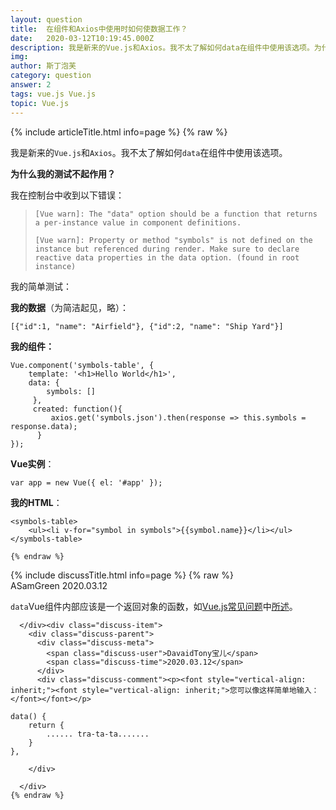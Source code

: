 ```yaml
---
layout: question
title:  在组件和Axios中使用时如何使数据工作？
date:   2020-03-12T10:19:45.000Z
description: 我是新来的Vue.js和Axios。我不太了解如何data在组件中使用该选项。为什么我的测试不起作用？ 我在控制台中收到以下错误：\[Vue ...
img: 
author: 斯丁泡芙
category: question
answer: 2
tags: vue.js Vue.js
topic: Vue.js
---
```

<div class="article-root">
  <div class="article">
    {% include articleTitle.html info=page %}
    {% raw %}
    <div class="article-content"><p><font style="vertical-align: inherit;"><font style="vertical-align: inherit;">我是新来的</font></font><code>Vue.js</code><font style="vertical-align: inherit;"><font style="vertical-align: inherit;">和</font></font><code>Axios</code><font style="vertical-align: inherit;"><font style="vertical-align: inherit;">。</font><font style="vertical-align: inherit;">我不太了解如何</font></font><code>data</code><font style="vertical-align: inherit;"><font style="vertical-align: inherit;">在组件中使用</font><font style="vertical-align: inherit;">该</font><font style="vertical-align: inherit;">选项。</font></font></p>

<p><strong><font style="vertical-align: inherit;"><font style="vertical-align: inherit;">为什么我的测试不起作用？</font></font></strong> </p>

<p><font style="vertical-align: inherit;"><font style="vertical-align: inherit;">我在控制台中收到以下错误：</font></font></p>

<blockquote>
<pre><code>[Vue warn]: The "data" option should be a function that returns a per-instance value in component definitions.<font></font>
<font></font>
[Vue warn]: Property or method "symbols" is not defined on the instance but referenced during render. Make sure to declare reactive data properties in the data option. (found in root instance)<font></font>
</code></pre>
</blockquote>

<p><font style="vertical-align: inherit;"><font style="vertical-align: inherit;">我的简单测试：</font></font></p>

<p><strong><font style="vertical-align: inherit;"><font style="vertical-align: inherit;">我的数据</font></font></strong><font style="vertical-align: inherit;"><font style="vertical-align: inherit;">（为简洁起见，略）：</font></font></p>

<pre class="lang-js prettyprint-override"><code>[{"id":1, "name": "Airfield"}, {"id":2, "name": "Ship Yard"}]
</code></pre>

<p><strong><font style="vertical-align: inherit;"><font style="vertical-align: inherit;">我的组件：</font></font></strong></p>

<pre class="lang-js prettyprint-override"><code>Vue.component('symbols-table', {<font></font>
    template: '&lt;h1&gt;Hello World&lt;/h1&gt;',<font></font>
    data: {<font></font>
        symbols: []<font></font>
     },<font></font>
     created: function(){<font></font>
         axios.get('symbols.json').then(response =&gt; this.symbols = response.data);<font></font>
      }<font></font>
});<font></font>
</code></pre>

<p><strong><font style="vertical-align: inherit;"><font style="vertical-align: inherit;">Vue实例</font></font></strong><font style="vertical-align: inherit;"><font style="vertical-align: inherit;">：</font></font></p>

<pre class="lang-js prettyprint-override"><code>var app = new Vue({ el: '#app' });
</code></pre>

<p><strong><font style="vertical-align: inherit;"><font style="vertical-align: inherit;">我的HTML</font></font></strong><font style="vertical-align: inherit;"><font style="vertical-align: inherit;">：</font></font></p>

<pre class="lang-html prettyprint-override"><code>&lt;symbols-table&gt;<font></font>
    &lt;ul&gt;&lt;li v-for="symbol in symbols"&gt;{{symbol.name}}&lt;/li&gt;&lt;/ul&gt;<font></font>
&lt;/symbols-table&gt;<font></font>
</code></pre></div>
    {% endraw %}
  </div>

  <div class="discuss-wrapper">
    {% include discussTitle.html info=page %}
    {% raw %}
    <div class="discuss-item">
        <div class="discuss-parent">
          <div class="discuss-meta">
            <span class="discuss-user">ASamGreen</span>
            <span class="discuss-time">2020.03.12</span>
          </div>
          <div class="discuss-comment"><p><code>data</code><font style="vertical-align: inherit;"><font style="vertical-align: inherit;">Vue组件内部应该是一个返回对象的函数，如</font></font><a href="https://vuejs.org/2016/02/06/common-gotchas/#Why-does-data-need-to-be-a-function" rel="nofollow noreferrer"><font style="vertical-align: inherit;"><font style="vertical-align: inherit;">Vue.js常见问题</font></font></a><font style="vertical-align: inherit;"><font style="vertical-align: inherit;">中</font><a href="https://vuejs.org/2016/02/06/common-gotchas/#Why-does-data-need-to-be-a-function" rel="nofollow noreferrer"><font style="vertical-align: inherit;">所述</font></a><font style="vertical-align: inherit;">。</font></font></p></div>
        </div>
        
      </div><div class="discuss-item">
        <div class="discuss-parent">
          <div class="discuss-meta">
            <span class="discuss-user">DavaidTony宝儿</span>
            <span class="discuss-time">2020.03.12</span>
          </div>
          <div class="discuss-comment"><p><font style="vertical-align: inherit;"><font style="vertical-align: inherit;">您可以像这样简单地输入：</font></font></p>

<pre><code>data() {<font></font>
    return {<font></font>
        ...... tra-ta-ta.......<font></font>
    }<font></font>
},<font></font>
</code></pre></div>
        </div>
        
      </div>
    {% endraw %}
  </div>
<div>
